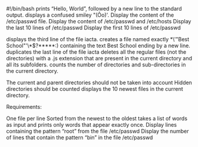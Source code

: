 #!/bin/bash
prints “Hello, World”, followed by a new line to the standard output.
displays a confused smiley "(Ôo)'.
Display the content of the /etc/passwd file.
Display the content of /etc/passwd and /etc/hosts
Display the last 10 lines of /etc/passwd
Display the first 10 lines of /etc/passwd

displays the third line of the file iacta.
creates a file named exactly \*\\'"Best School"\'\\*$\?\*\*\*\*\*:) containing the text Best School ending by a new line.
duplicates the last line of the file iacta
deletes all the regular files (not the directories) with a .js extension that are present in the current directory and all its subfolders.
counts the number of directories and sub-directories in the current directory.

The current and parent directories should not be taken into account
Hidden directories should be counted
displays the 10 newest files in the current directory.

Requirements:

One file per line
Sorted from the newest to the oldest
takes a list of words as input and prints only words that appear exactly once.
Display lines containing the pattern “root” from the file /etc/passwd
Display the number of lines that contain the pattern “bin” in the file /etc/passwd
